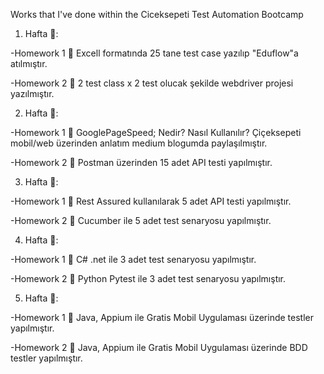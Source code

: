 Works that I've done within the Ciceksepeti Test Automation Bootcamp


1. Hafta 🎉:

  -Homework 1
  🔹 Excell formatında 25 tane test case yazılıp "Eduflow"a atılmıştır.

  -Homework 2
  🔹 2 test class x 2 test olucak şekilde webdriver projesi yazılmıştır.


2. Hafta 🌻:

  -Homework 1
  🔹 GooglePageSpeed; Nedir? Nasıl Kullanılır? Çiçeksepeti mobil/web üzerinden anlatım medium blogumda paylaşılmıştır.
  
  -Homework 2
  🔹 Postman üzerinden 15 adet API testi yapılmıştır.

3. Hafta :star_struck::

  -Homework 1
  🔹 Rest Assured kullanılarak 5 adet API testi yapılmıştır.
  
  -Homework 2
  🔹 Cucumber ile 5 adet test senaryosu yapılmıştır.

4. Hafta :cowboy_hat_face::

  -Homework 1 
  🔹 C# .net ile 3 adet test senaryosu yapılmıştır.
  
  -Homework 2
  🔹 Python Pytest ile 3 adet test senaryosu yapılmıştır.
  
5. Hafta 👾:

  -Homework 1
  🔹 Java, Appium ile Gratis Mobil Uygulaması üzerinde testler yapılmıştır.
  
  -Homework 2
  🔹 Java, Appium ile Gratis Mobil Uygulaması üzerinde BDD testler yapılmıştır.
